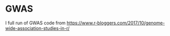 # GWAS
I full run of GWAS code from https://www.r-bloggers.com/2017/10/genome-wide-association-studies-in-r/
